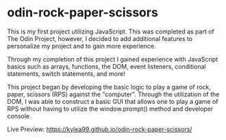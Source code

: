 # odin-rock-paper-scissors

This is my first project utilizing JavaScript.  This was completed as part of The Odin Project, however, I decided to add additional features to personalize my project and to gain more experience.

Through my completion of this project I gained experience with JavaScript basics such as arrays, functions, the DOM, event listeners, conditional statements, switch statements, and more!

This project began by developing the basic logic to play a game of rock, paper, scissors (RPS) against the "computer".  Through the utilization of the DOM, I was able to construct a basic GUI that allows one to play a game of RPS without having to utilize the window.prompt() method and developer console.

Live Preview: https://kylea99.github.io/odin-rock-paper-scissors/
